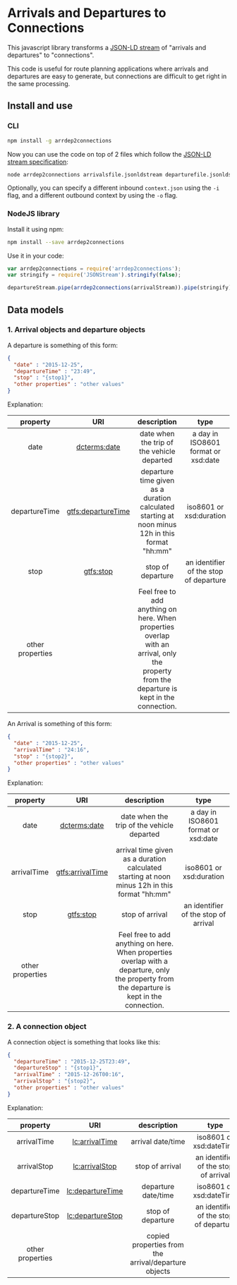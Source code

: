 # Arrivals and Departures to Connections

This javascript library transforms a [JSON-LD stream](https://github.com/pietercolpaert/jsonld-stream) of "arrivals and departures" to "connections".

This code is useful for route planning applications where arrivals and departures are easy to generate, but connections are difficult to get right in the same processing.

## Install and use

### CLI

```bash
npm install -g arrdep2connections
```

Now you can use the code on top of 2 files which follow the [JSON-LD stream specification](https://github.com/pietercolpaert/jsonld-stream):

```bash
node arrdep2connections arrivalsfile.jsonldstream departurefile.jsonldstream -i context.json > connections.json
```

Optionally, you can specify a different inbound `context.json` using the `-i` flag, and a different outbound context by using the `-o` flag.

### NodeJS library

Install it using npm:
```bash
npm install --save arrdep2connections
```
Use it in your code:
```javascript
var arrdep2connections = require('arrdep2connections');
var stringify = require('JSONStream').stringify(false);

departureStream.pipe(arrdep2connections(arrivalStream)).pipe(stringify).pipe(process.stdout);
```

## Data models

### 1. Arrival objects and departure objects

A departure is something of this form:

```json
{
  "date" : "2015-12-25",
  "departureTime" : "23:49",
  "stop" : "{stop1}",
  "other properties" : "other values"
}
```

Explanation:

|property|URI|description|type|
|:--:|:--:|:--:|:--:|
|date|[dcterms:date](http://purl.org/dc/terms/date)|date when the trip of the vehicle departed|a day in ISO8601 format or xsd:date|
|departureTime|[gtfs:departureTime](http://vocab.gtfs.org/terms#departureTime)|departure time given as a duration calculated starting at noon minus 12h in this format "hh:mm"|iso8601 or xsd:duration|
|stop|[gtfs:stop](http://vocab.gtfs.org/terms#stop)|stop of departure|an identifier of the stop of departure |
|other properties||Feel free to add anything on here. When properties overlap with an arrival, only the property from the departure is kept in the connection.|||

An Arrival is something of this form:

```json
{
  "date" : "2015-12-25",
  "arrivalTime" : "24:16",
  "stop" : "{stop2}",
  "other properties" : "other values"
}
```

Explanation:

|property|URI|description|type|
|:--:|:--:|:--:|:--:|
|date|[dcterms:date](http://purl.org/dc/terms/date)|date when the trip of the vehicle departed|a day in ISO8601 format or xsd:date|
|arrivalTime|[gtfs:arrivalTime](http://vocab.gtfs.org/terms#arrivalTime)|arrival time given as a duration calculated starting at noon minus 12h in this format "hh:mm"|iso8601 or xsd:duration|
|stop|[gtfs:stop](http://vocab.gtfs.org/terms#stop)|stop of arrival|an identifier of the stop of arrival |
|other properties| | Feel free to add anything on here. When properties overlap with a departure, only the property from the departure is kept in the connection.|||

### 2. A connection object

A connection object is something that looks like this:

```json
{
  "departureTime" : "2015-12-25T23:49",
  "departureStop" : "{stop1}",
  "arrivalTime" : "2015-12-26T00:16",
  "arrivalStop" : "{stop2}",
  "other properties" : "other values"
}
```

Explanation:

|property|URI|description|type|
|:--:|:--:|:--:|:--:|
|arrivalTime|[lc:arrivalTime](http://semweb.mmlab.be/ns/linkedconnections#arrivalTime)|arrival date/time|iso8601 or xsd:dateTime|
|arrivalStop|[lc:arrivalStop](http://semweb.mmlab.be/ns/linkedconnections#arrivalStop)|stop of arrival|an identifier of the stop of arrival |
|departureTime|[lc:departureTime](http://semweb.mmlab.be/ns/linkedconnections#departureTime)|departure date/time|iso8601 or xsd:dateTime|
|departureStop|[lc:departureStop](http://semweb.mmlab.be/ns/linkedconnections#departureStop)|stop of departure|an identifier of the stop of departure |
|other properties||copied properties from the arrival/departure objects||
